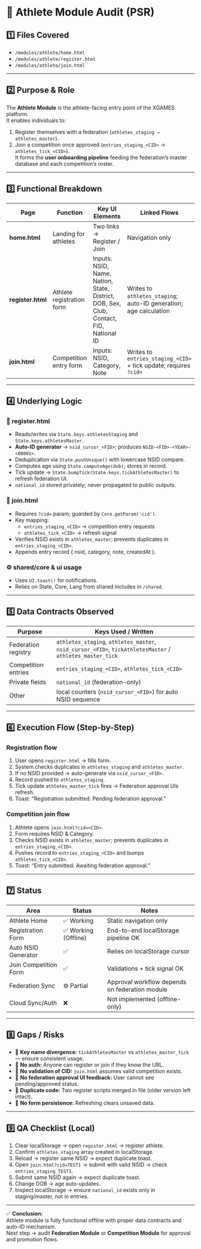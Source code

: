 # 🧩 Athlete Module Audit (PSR)

## 1️⃣ Files Covered
- `/modules/athlete/home.html`
- `/modules/athlete/register.html`
- `/modules/athlete/join.html`

---

## 2️⃣ Purpose & Role
The **Athlete Module** is the athlete-facing entry point of the XGAMES platform.  
It enables individuals to:
1. Register themselves with a federation (`athletes_staging → athletes_master`).  
2. Join a competition once approved (`entries_staging_<CID>` → `athletes_tick_<CID>`).  
It forms the **user onboarding pipeline** feeding the federation’s master database and each competition’s roster.

---

## 3️⃣ Functional Breakdown
| Page | Function | Key UI Elements | Linked Flows |
|------|-----------|----------------|--------------|
| **home.html** | Landing for athletes | Two links → Register / Join | Navigation only |
| **register.html** | Athlete registration form | Inputs: NSID, Name, Nation, State, District, DOB, Sex, Club, Contact, FID, National ID | Writes to `athletes_staging`; auto-ID generation; age calculation |
| **join.html** | Competition entry form | Inputs: NSID, Category, Note | Writes to `entries_staging_<CID>` + tick update; requires `?cid=` |

---

## 4️⃣ Underlying Logic

### 🧠 register.html
- Reads/writes via `State.keys.athletesStaging` and `State.keys.athletesMaster`.  
- **Auto-ID generator** → `nsid_cursor_<FID>`; produces `NSID-<FID>-<YEAR>-<00001>`.  
- Deduplication via `State.pushUnique()` with lowercase NSID compare.  
- Computes age using `State.computeAge(dob)`; stores in record.  
- Tick update → `State.bumpTick(State.keys.tickAthletesMaster)` to refresh federation UI.  
- `national_id` stored privately; never propagated to public outputs.  

### 🏁 join.html
- Requires `?cid=` param; guarded by `Core.getParam('cid')`.  
- Key mapping:  
  - `entries_staging_<CID>` → competition entry requests  
  - `athletes_tick_<CID>` → refresh signal  
- Verifies NSID exists in `athletes_master`; prevents duplicates in `entries_staging_<CID>`.  
- Appends entry record { nsid, category, note, createdAt }.  

### ⚙️ shared/core & ui usage
- Uses `UI.toast()` for notifications.  
- Relies on State, Core, Lang from shared includes in `/shared`.  

---

## 5️⃣ Data Contracts Observed
| Purpose | Keys Used / Written |
|----------|--------------------|
| Federation registry | `athletes_staging`, `athletes_master`, `nsid_cursor_<FID>`, `tickAthletesMaster` / `athletes_master_tick` |
| Competition entries | `entries_staging_<CID>`, `athletes_tick_<CID>` |
| Private fields | `national_id` (federation-only) |
| Other | local counters (`nsid_cursor_<FID>`) for auto NSID sequence |

---

## 6️⃣ Execution Flow (Step-by-Step)

### Registration flow
1. User opens `register.html` → fills form.  
2. System checks duplicates in `athletes_staging` and `athletes_master`.  
3. If no NSID provided → auto-generate via `nsid_cursor_<FID>`.  
4. Record pushed to `athletes_staging`.  
5. Tick update `athletes_master_tick` fires → Federation approval UIs refresh.  
6. Toast: “Registration submitted. Pending federation approval.”

### Competition join flow
1. Athlete opens `join.html?cid=<CID>`.  
2. Form requires NSID & Category.  
3. Checks NSID exists in `athletes_master`; prevents duplicates in `entries_staging_<CID>`.  
4. Pushes record to `entries_staging_<CID>` and bumps `athletes_tick_<CID>`.  
5. Toast: “Entry submitted. Awaiting federation approval.”

---

## 7️⃣ Status
| Area | Status | Notes |
|------|---------|-------|
| Athlete Home | ✅ Working | Static navigation only |
| Registration Form | ✅ Working (Offline) | End-to-end localStorage pipeline OK |
| Auto NSID Generator | ✅ | Relies on localStorage cursor |
| Join Competition Form | ✅ | Validations + tick signal OK |
| Federation Sync | ⚙️ Partial | Approval workflow depends on federation module |
| Cloud Sync/Auth | ❌ | Not implemented (offline-only) |

---

## 8️⃣ Gaps / Risks
- 🔸 **Key name divergence:** `tickAthletesMaster` vs `athletes_master_tick` — ensure consistent usage.  
- 🔸 **No auth:** Anyone can register or join if they know the URL.  
- 🔸 **No validation of CID:** `join.html` assumes valid competition exists.  
- 🔸 **No federation approval UI feedback:** User cannot see pending/approved status.  
- 🔸 **Duplicate code:** Two register scripts merged in file (older version left intact).  
- 🔸 **No form persistence:** Refreshing clears unsaved data.  

---

## 9️⃣ QA Checklist (Local)
1. Clear localStorage → open `register.html` → register athlete.  
2. Confirm `athletes_staging` array created in localStorage.  
3. Reload → register same NSID → expect duplicate toast.  
4. Open `join.html?cid=TEST1` → submit with valid NSID → check `entries_staging_TEST1`.  
5. Submit same NSID again → expect duplicate toast.  
6. Change DOB → age auto-updates.  
7. Inspect localStorage → ensure `national_id` exists only in staging/master, not in entries.  

---

✅ **Conclusion:**  
Athlete module is fully functional offline with proper data contracts and auto-ID mechanism.  
Next step → audit **Federation Module** or **Competition Module** for approval and promotion flows.
